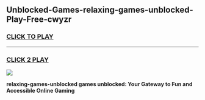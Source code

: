 
## Unblocked-Games-relaxing-games-unblocked-Play-Free-cwyzr
<h3>
<a href="https://premium76.site?title=relaxing-games-unblocked&ref=22A">CLICK TO PLAY</a></h3>
<hr>

<h3>
<a href="https://premium76.site?title=relaxing-games-unblocked&ref=22A">CLICK 2 PLAY</a>
  
</h3>

<a href="https://premium76.site?title=relaxing-games-unblocked&ref=22A"><img src="https://clearcache.store/games.png"></a>


**relaxing-games-unblocked games unblocked: Your Gateway to Fun and Accessible Online Gaming**
